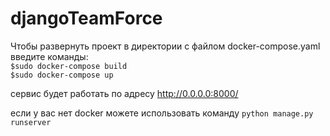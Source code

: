 # djangoTeamForce

Чтобы развернуть проект в директории с файлом docker-compose.yaml введите команды:\
`$sudo docker-compose build`\
`$sudo docker-compose up`

сервис будет работать по адресу http://0.0.0.0:8000/

если у вас нет docker можете использовать команду `python manage.py runserver` 
